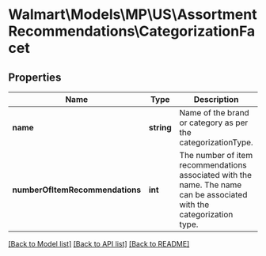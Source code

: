 # Walmart\Models\MP\US\AssortmentRecommendations\CategorizationFacet

## Properties

Name | Type | Description | Notes
------------ | ------------- | ------------- | -------------
**name** | **string** | Name of the brand or category as per the categorizationType. | [optional]
**numberOfItemRecommendations** | **int** | The number of item recommendations associated with the name. The name can be associated with the categorization type. | [optional]


[[Back to Model list]](./) [[Back to API list]](../../../../../README.md#supported-apis) [[Back to README]](../../../../../README.md)
